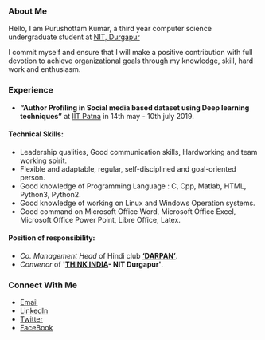 ### About Me


Hello, I am Purushottam Kumar, a third year computer science undergraduate student at [NIT, Durgapur](https://nitdgp.ac.in/) 

I commit myself and ensure that I will make a positive contribution with full devotion to achieve organizational goals through my knowledge, skill, hard work and enthusiasm.  

### Experience
- **“Author Profiling in Social media based dataset using Deep learning techniques”** at [IIT Patna](https://www.iitp.ac.in/) in 14th may -
10th july 2019.

#### Technical Skills:
- Leadership qualities, Good communication skills, Hardworking and team working spirit.
- Flexible and adaptable, regular, self-disciplined and goal-oriented person.
- Good knowledge of Programming Language : C, Cpp, Matlab, HTML, Python3, Python2.
- Good knowledge of working on Linux and Windows Operation systems.
- Good command on Microsoft Office Word, Microsoft Office Excel, Microsoft Office Power Point,
Libre Office, Latex.

#### Position of responsibility:
- _Co. Management Head_ of Hindi club **[‘DARPAN’](https://www.facebook.com/darpan.nitdgp/)**.
- _Convenor_ of **'[THINK INDIA](https://www.facebook.com/thinkIndiaWB/)- NIT Durgapur'**.

### Connect With Me

- [Email](mailto:kumarpurushottam062@gmail.com/)
- [LinkedIn](https://www.linkedin.com/in/purushottam-kumar-29006017a)
- [Twitter](https://twitter.com/Purushottam_nit)
- [FaceBook](https://www.facebook.com/purushottam22111999?ref=bookmarks)
